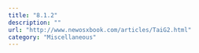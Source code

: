 ```yaml
---
title: "8.1.2"
description: ""
url: "http://www.newosxbook.com/articles/TaiG2.html"
category: "Miscellaneous"
---
```

